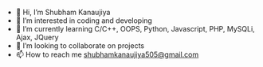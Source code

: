 - 👋 Hi, I’m Shubham Kanaujiya
- 👀 I’m interested in coding and developing 
- 🌱 I’m currently learning C/C++, OOPS, Python, Javascript, PHP, MySQLi, Ajax, JQuery
- 💞️ I’m looking to collaborate on projects 
- 📫 How to reach me shubhamkanaujiya505@gmail.com

<!---
shubhamkanaujiya505/shubhamkanaujiya505 is a ✨ special ✨ repository because its `README.md` (this file) appears on your GitHub profile.
You can click the Preview link to take a look at your changes.
--->
